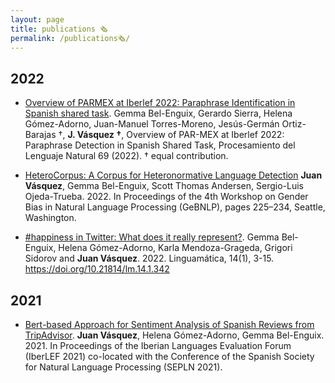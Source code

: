 ```yaml
---
layout: page
title: publications 🗞
permalink: /publications🗞/
---
```



## 2022

<!-- - [How Homo(phobic) is Mexico? Homo-MEX: A Novel Corpus for LGBTQ-phobia Detection in Mexican Spanish]. **Juan Vásquez**, Scott Thomas Andersen, Gemma Bel-Enguix, Braulio Santiago. 2022. -->

- [Overview of PARMEX at Iberlef 2022: Paraphrase Identification in Spanish shared task](https://scholar.google.com/citations?view_op=view_citation&hl=en&user=IoQWQakAAAAJ&sortby=pubdate&citation_for_view=IoQWQakAAAAJ:UeHWp8X0CEIC). Gemma Bel-Enguix, Gerardo Sierra, Helena Gómez-Adorno, Juan-Manuel Torres-Moreno, Jesús-Germán Ortiz-Barajas †, **J. Vásquez †**, Overview of PAR-MEX at Iberlef 2022: Paraphrase Detection in Spanish Shared Task, Procesamiento del Lenguaje Natural 69 (2022). † equal contribution.

- [HeteroCorpus: A Corpus for Heteronormative Language Detection](https://aclanthology.org/2022.gebnlp-1.23/) **Juan Vásquez**, Gemma Bel-Enguix, Scott Thomas Andersen, Sergio-Luis Ojeda-Trueba. 2022. In Proceedings of the 4th Workshop on Gender Bias in Natural Language Processing (GeBNLP), pages 225–234, Seattle, Washington.

- [#happiness in Twitter: What does it really represent?](https://linguamatica.com/index.php/linguamatica/article/view/342/481). Gemma Bel-Enguix, Helena Gómez-Adorno, Karla Mendoza-Grageda, Grigori Sidorov and **Juan Vásquez**. 2022. Linguamática, 14(1), 3-15. <https://doi.org/10.21814/lm.14.1.342>

## 2021

- [Bert-based Approach for Sentiment Analysis of Spanish Reviews from TripAdvisor](http://ceur-ws.org/Vol-2943/restmex_paper6.pdf). **Juan Vásquez**, Helena Gómez-Adorno, Gemma Bel-Enguix. 2021. In Proceedings of the Iberian Languages Evaluation Forum (IberLEF 2021) co-located with the Conference of the Spanish Society for Natural Language Processing (SEPLN 2021).
